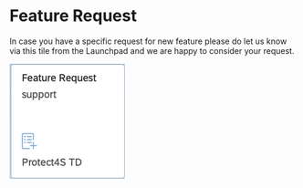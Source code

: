 # Feature Request

In case you have a specific request for new feature please do let us know via this tile from the Launchpad and we are happy to consider your request.&#x20;

![](<../.gitbook/assets/image (9).png>)
